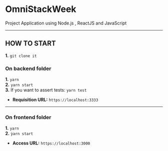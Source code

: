# OmniStackWeek
Project Application using Node.js , ReactJS and JavaScript

---

## HOW TO START
**1.** `git clone it`

### On backend folder
**1.** `yarn` <br>
**2.** `yarn start` <br>
**3.** If you want to assert tests: `yarn test`<br>
- **Requisition URL:** `https://localhost:3333`
---

### On frontend folder
**1.** `yarn`<br>
**2.** `ỳarn start`<br>

- **Access URL:** `https://localhost:3000`
